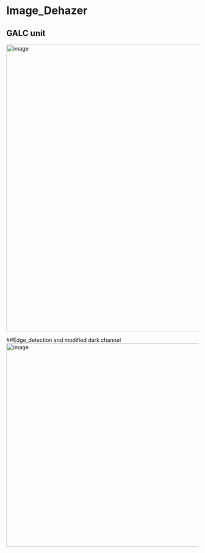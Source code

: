# Image_Dehazer

## GALC unit
<img width="752" alt="image" src="https://github.com/NiteshVLSI/Image_Dehazer/assets/140998787/670dd03b-43fc-4bab-a1d4-e7571232eb56">

##Edge_detection and modified dark channel
<img width="534" alt="image" src="https://github.com/NiteshVLSI/Image_Dehazer/assets/140998787/b38c69fe-ea6b-4691-9d42-f9c9443ce1c7">

